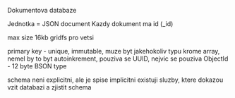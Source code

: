 Dokumentova databaze

Jednotka = JSON document
Kazdy dokument ma id (\_id)

max size 16kb
gridfs pro vetsi

primary key - unique, immutable, muze byt jakehokoliv typu krome array, nemel by to byt autoinkrement, pouziva se UUID, nejvic se pouziva ObjectId - 12 byte BSON type

schema neni explicitni, ale je spise implicitni
existuji sluzby, ktere dokazou vzit databazi a zjistit schema
